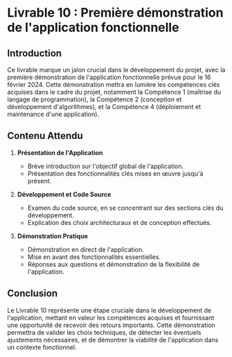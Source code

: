 # Livrable 10 : Première démonstration de l'application fonctionnelle

## Introduction

Ce livrable marque un jalon crucial dans le développement du projet, avec la première démonstration de l'application fonctionnelle prévue pour le 16 février 2024. Cette démonstration mettra en lumière les compétences clés acquises dans le cadre du projet, notamment la Compétence 1 (maîtrise du langage de programmation), la Compétence 2 (conception et développement d'algorithmes), et la Compétence 4 (déploiement et maintenance d'une application).


## Contenu Attendu

1. **Présentation de l'Application**
    - Brève introduction sur l'objectif global de l'application.
    - Présentation des fonctionnalités clés mises en œuvre jusqu'à présent.

2. **Développement et Code Source**
    - Examen du code source, en se concentrant sur des sections clés du développement.
    - Explication des choix architecturaux et de conception effectués.

3. **Démonstration Pratique**
    - Démonstration en direct de l'application.
    - Mise en avant des fonctionnalités essentielles.
    - Réponses aux questions et démonstration de la flexibilité de l'application.


## Conclusion

Le Livrable 10 représente une étape cruciale dans le développement de l'application, mettant en valeur les compétences acquises et fournissant une opportunité de recevoir des retours importants. Cette démonstration permettra de valider les choix techniques, de détecter les éventuels ajustements nécessaires, et de démontrer la viabilité de l'application dans un contexte fonctionnel.
